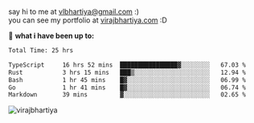 say hi to me at [vlbhartiya@gmail.com](mailto:vlbhartiya@gmail.com) :)<br/>
you can see my portfolio at [virajbhartiya.com](https://virajbhartiya.com) :D<br/>


🚀 **what i have been up to:**

<!--START_SECTION:waka-->

```txt
Total Time: 25 hrs

TypeScript     16 hrs 52 mins  ████████████████▓░░░░░░░░   67.03 %
Rust           3 hrs 15 mins   ███▒░░░░░░░░░░░░░░░░░░░░░   12.94 %
Bash           1 hr 45 mins    █▓░░░░░░░░░░░░░░░░░░░░░░░   06.99 %
Go             1 hr 41 mins    █▓░░░░░░░░░░░░░░░░░░░░░░░   06.74 %
Markdown       39 mins         ▓░░░░░░░░░░░░░░░░░░░░░░░░   02.65 %
```

<!--END_SECTION:waka-->

<p align="left"> <img src="https://komarev.com/ghpvc/?username=virajbhartiya&color=blue" alt="virajbhartiya" /> </p>
